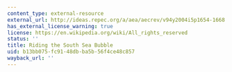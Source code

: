 ```yaml
---
content_type: external-resource
external_url: http://ideas.repec.org/a/aea/aecrev/v94y2004i5p1654-1668.html
has_external_license_warning: true
license: https://en.wikipedia.org/wiki/All_rights_reserved
status: ''
title: Riding the South Sea Bubble
uid: b13bb075-fc91-48db-ba5b-56f4ce48c857
wayback_url: ''
---
```

